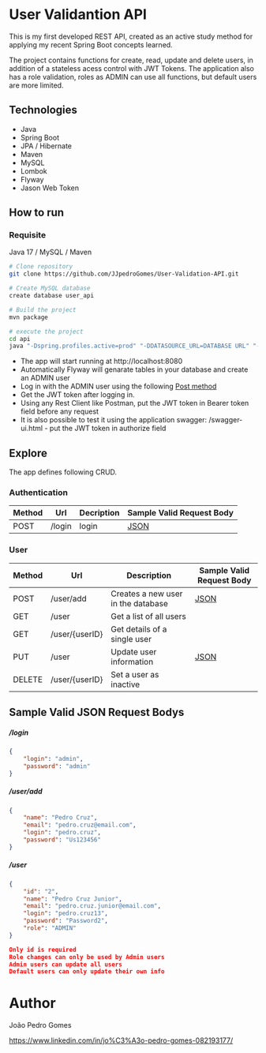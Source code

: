 # User Validantion API 


This is my first developed REST API, created as an active study method for applying my recent Spring Boot concepts learned.

The project contains functions for create, read, update and delete users, in addition of a stateless acess control with JWT Tokens.
The application also has a role validation, roles as ADMIN can use all functions, but default users are more limited.

## Technologies
- Java
- Spring Boot
- JPA / Hibernate
- Maven
- MySQL
- Lombok
- Flyway
- Jason Web Token

## How to run


### Requisite
Java 17 / MySQL / Maven


```bash
# Clone repository
git clone https://github.com/JJpedroGomes/User-Validation-API.git

# Create MySQL database
create database user_api

# Build the project
mvn package

# execute the project
cd api
java "-Dspring.profiles.active=prod" "-DDATASOURCE_URL=DATABASE URL" "-DDATASOURCE_USERNAME=DATABASE USERNAME" "-DDATASOURCE_PASSWORD=DATABASE PASSWORD" -jar .\target\api-0.0.1-SNAPSHOT.jar
```
- The app will start running at http://localhost:8080
- Automatically Flyway will genarate tables in your database and create an ADMIN user
- Log in with the ADMIN user using the following [Post method](#login)
- Get the JWT token after logging in. 
- Using any Rest Client like Postman, put the JWT token in Bearer token field before any request
- It is also possible to test it using the application swagger: /swagger-ui.html - put the JWT token in authorize field


## Explore

The app defines following CRUD.

### Authentication

| Method | Url | Decription | Sample Valid Request Body | 
| ------ | --- | ---------- | --------------------------- |
| POST   | /login | login | [JSON](#login) |

### User

| Method | Url | Description | Sample Valid Request Body |
| ------ | --- | ----------- | ------------------------- |
| POST    | /user/add | Creates a new user in the database | [JSON](#adduser)|
| GET    | /user | Get a list of all users | |
| GET    | /user/{userID} | Get details of a single user | |
| PUT    | /user | Update user information | [JSON](#update)|
| DELETE    | /user/{userID} | Set a user as inactive | |

## Sample Valid JSON Request Bodys

##### <a id="login">/login</a>
```json
{
	"login": "admin",
	"password": "admin"	
}
```

##### <a id="adduser">/user/add</a>
```json
{
	"name": "Pedro Cruz",
	"email": "pedro.cruz@email.com",
	"login": "pedro.cruz",
	"password": "Us123456"	
}

```

##### <a id="update">/user</a>
```json
{
	"id": "2", 
	"name": "Pedro Cruz Junior",
	"email": "pedro.cruz.junior@email.com",
	"login": "pedro.cruz13",
	"password": "Password2",
	"role": "ADMIN"
}

Only id is required
Role changes can only be used by Admin users
Admin users can update all users
Default users can only update their own info
```

# Author

João Pedro Gomes

https://www.linkedin.com/in/jo%C3%A3o-pedro-gomes-082193177/

